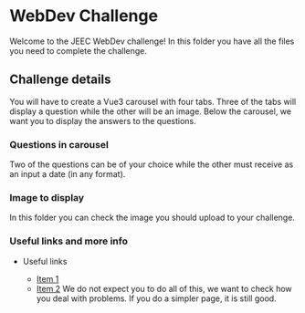# WebDev Challenge

Welcome to the JEEC WebDev challenge! In this folder you have all the files you need to complete the challenge.

## Challenge details

You will have to create a Vue3 carousel with four tabs. Three of the tabs will display a question while the other will be an image.
Below the carousel, we want you to display the answers to the questions.  

### Questions in carousel
Two of the questions can be of your choice while the other must receive as an input a date (in any format).
### Image to display
In this folder you can check the image you should upload to your challenge.
### Useful links and more info
- Useful links

  - [Item 1](https://ismail9k.github.io/vue3-carousel/examples.html)
  - [Item 2](https://vuejs.org/guide/introduction.html)
We do not expect you to do all of this, we want to check how you deal with problems.
If you do a simpler page, it is still good. 

